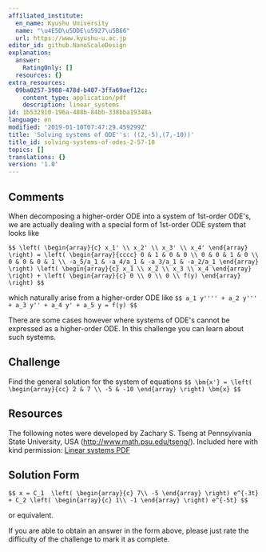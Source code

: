```yaml
---
affiliated_institute:
  en_name: Kyushu University
  name: "\u4E5D\u5DDE\u5927\u5B66"
  url: https://www.kyushu-u.ac.jp
editor_id: github.NanoScaleDesign
explanation:
  answer:
    RatingOnly: []
  resources: {}
extra_resources:
  09ba0257-3988-478d-b407-3ffa69aef12c:
    content_type: application/pdf
    description: linear_systems
id: 1b532910-196a-488b-84bb-338bba19348a
language: en
modified: '2019-01-10T07:47:29.459299Z'
title: 'Solving systems of ODE''s: ((2,-5),(7,-10))'
title_id: solving-systems-of-odes-2-57-10
topics: []
translations: {}
version: '1.0'
---
```


## Comments
When decomposing a higher-order ODE into a system of 1st-order ODE's, we are actually dealing with a special form of 1st-order ODE system that looks like

`$$
     \left(
        \begin{array}{c}
            x_1' \\ x_2' \\ x_3' \\ x_4'
        \end{array}
    \right)
    =
     \left(
        \begin{array}{cccc}
            0 & 1 & 0 & 0 \\
            0 & 0 & 1 & 0 \\
            0 & 0 & 0 & 1 \\
            -a_5/a_1 & -a_4/a_1 & -a_3/a_1 & -a_2/a_1
        \end{array}
    \right)
     \left(
        \begin{array}{c}
            x_1 \\ x_2 \\ x_3 \\ x_4
        \end{array}
    \right)
    +
     \left(
        \begin{array}{c}
            0 \\ 0 \\ 0 \\ f(y)
        \end{array}
    \right)
$$`

which naturally arise from a higher-order ODE like
`$$
    a_1 y'''' + a_2 y''' + a_3 y'' + a_4 y' + a_5 y = f(y)
$$`

There are some cases however where systems of ODE's cannot be expressed as a higher-order ODE. In this challenge you can learn about such systems.


## Challenge
Find the general solution for the system of equations
`$$
  \bm{x'} = \left(
    \begin{array}{cc}
      2 & 7 \\
      -5 & -10
    \end{array}
  \right) \bm{x}
$$`


## Resources
The following notes were developed by Zachary S. Tseng at Pennsylvania State University, USA (http://www.math.psu.edu/tseng/). Included here with kind permission: [Linear systems PDF](/api/v0/teachers/github.NanoScaleDesign/resources/public/09ba0257-3988-478d-b407-3ffa69aef12c.pdf/09ba0257-3988-478d-b407-3ffa69aef12c.pdf)


## Solution Form

`$$
x = C_1 
    \left(
        \begin{array}{c}
            7\\
            -5
        \end{array}
    \right)
    e^{-3t} + C_2
    \left(
        \begin{array}{c}
            1\\
            -1
        \end{array}
    \right) e^{-5t}
$$`

or equivalent.

If you are able to obtain an answer in the form above, please just rate the difficulty of the challenge to mark it as complete.
